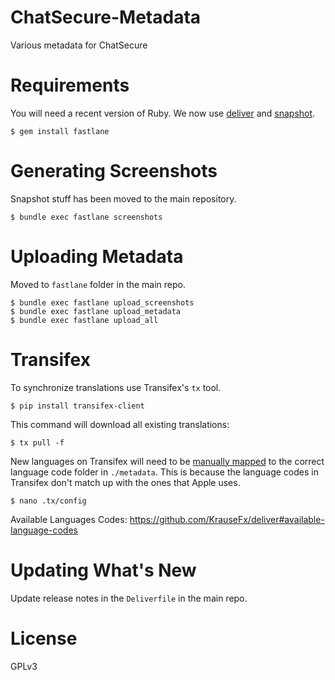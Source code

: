 ChatSecure-Metadata
===================

Various metadata for ChatSecure


# Requirements
You will need a recent version of Ruby. We now use [deliver](https://github.com/KrauseFx/deliver) and [snapshot](https://github.com/KrauseFx/snapshot).

    $ gem install fastlane

# Generating Screenshots

Snapshot stuff has been moved to the main repository.

```
$ bundle exec fastlane screenshots
```

# Uploading Metadata

Moved to `fastlane` folder in the main repo.

```
$ bundle exec fastlane upload_screenshots
$ bundle exec fastlane upload_metadata
$ bundle exec fastlane upload_all
```

# Transifex

To synchronize translations use Transifex's `tx` tool.

    $ pip install transifex-client
    
This command will download all existing translations:

    $ tx pull -f
    
New languages on Transifex will need to be [manually mapped](http://docs.transifex.com/developer/client/config) to the correct language code folder in `./metadata`. This is because the language codes in Transifex don't match up with the ones that Apple uses.

    $ nano .tx/config
    
Available Languages Codes: https://github.com/KrauseFx/deliver#available-language-codes
    
    
# Updating What's New
    
Update release notes in the `Deliverfile` in the main repo.
    
# License

GPLv3
